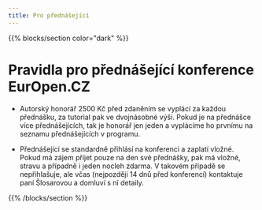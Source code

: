 ```yaml
---
title: Pro přednášející
---
```


{{% blocks/section color="dark" %}}
# Pravidla pro přednášející konference EurOpen.CZ
- Autorský honorář 2500 Kč před zdaněním se vyplácí za každou přednášku, za tutorial pak ve dvojnásobné výši. Pokud je na přednášce více přednášejících, tak je honorář jen jeden a vyplácíme ho prvnímu na seznamu přednášejících v programu.

- Přednášející se standardně přihlásí na konferenci a zaplatí vložné. Pokud má zájem přijet pouze na den své přednášky, pak má vložné, stravu a případně i jeden nocleh zdarma. V takovém případě se nepřihlašuje, ale včas (nejpozději 14 dnů před konferencí) kontaktuje paní Šlosarovou a domluví s ní detaily.

{{% /blocks/section %}}

